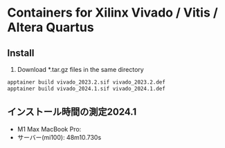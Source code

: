 # Containers for Xilinx Vivado / Vitis / Altera Quartus

## Install
1. Download *.tar.gz files in the same directory
```bash
apptainer build vivado_2023.2.sif vivado_2023.2.def
apptainer build vivado_2024.1.sif vivado_2024.1.def
```

## インストール時間の測定2024.1
- M1 Max MacBook Pro: 
- サーバー(mi100): 48m10.730s
